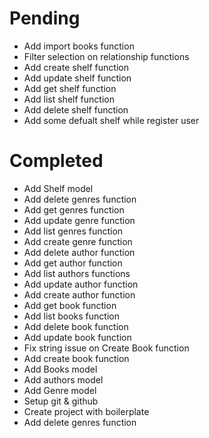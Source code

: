 # Pending
- Add import books function
- Filter selection on relationship functions
- Add create shelf function
- Add update shelf function
- Add get shelf function
- Add list shelf function
- Add delete shelf function
- Add some defualt shelf while register user

# Completed
- Add Shelf model
- Add delete genres function
- Add get genres function
- Add update genre function
- Add list genres function
- Add create genre function
- Add delete author function
- Add get author function
- Add list authors functions
- Add update author function
- Add create author function
- Add get book function
- Add list books function
- Add delete book function
- Add update book function
- Fix string issue on Create Book function
- Add create book function
- Add Books model
- Add authors model
- Add Genre model
- Setup git & github
- Create project with boilerplate
- Add delete genres function
